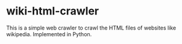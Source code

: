 # wiki-html-crawler
This is a simple web crawler to crawl the HTML files of websites like wikipedia. Implemented in Python.
